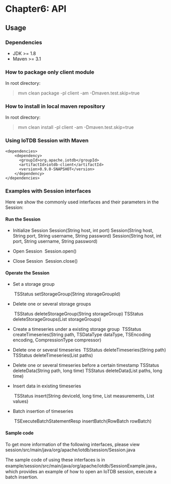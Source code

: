 <!--

    Licensed to the Apache Software Foundation (ASF) under one
    or more contributor license agreements.  See the NOTICE file
    distributed with this work for additional information
    regarding copyright ownership.  The ASF licenses this file
    to you under the Apache License, Version 2.0 (the
    "License"); you may not use this file except in compliance
    with the License.  You may obtain a copy of the License at
    
        http://www.apache.org/licenses/LICENSE-2.0
    
    Unless required by applicable law or agreed to in writing,
    software distributed under the License is distributed on an
    "AS IS" BASIS, WITHOUT WARRANTIES OR CONDITIONS OF ANY
    KIND, either express or implied.  See the License for the
    specific language governing permissions and limitations
    under the License.

-->

# Chapter6: API

## Usage

### Dependencies

* JDK >= 1.8
* Maven >= 3.1

### How to package only client module

In root directory:
> mvn clean package -pl client -am -Dmaven.test.skip=true

### How to install in local maven repository

In root directory:
> mvn clean install -pl client -am -Dmaven.test.skip=true

### Using IoTDB Session with Maven

```
<dependencies>
    <dependency>
      <groupId>org.apache.iotdb</groupId>
      <artifactId>iotdb-client</artifactId>
      <version>0.9.0-SNAPSHOT</version>
    </dependency>
</dependencies>
```


### Examples with Session interfaces

Here we show the commonly used interfaces and their parameters in the Session:

#### Run the Session

* Initialize Session
  	Session(String host, int port)
  	Session(String host, String port, String username, String password)
  	Session(String host, int port, String username, String password)

* Open Session
  ​	Session.open()

* Close Session
  ​	Session.close()

#### Operate the Session

* Set a storage group

  ​	TSStatus setStorageGroup(String storageGroupId)

* Delete one or several storage groups

  ​	TSStatus deleteStorageGroup(String storageGroup)
  	TSStatus deleteStorageGroups(List<String> storageGroups)

* Create a timeseries under a existing storage group
  ​	TSStatus createTimeseries(String path, TSDataType dataType, TSEncoding encoding, CompressionType compressor)

* Delete one or several timeseries
  ​	TSStatus deleteTimeseries(String path)
  	TSStatus deleteTimeseries(List<String> paths)

* Delete one or several timeseries before a certain timestamp
  ​	TSStatus deleteData(String path, long time)
  	TSStatus deleteData(List<String> paths, long time)

* Insert data in existing timeseries

  ​	TSStatus insert(String deviceId, long time, List<String> measurements, List<String> values)

* Batch insertion of timeseries

  ​	TSExecuteBatchStatementResp insertBatch(RowBatch rowBatch)

#### Sample code

To get more information of the following interfaces, please view session/src/main/java/org/apache/iotdb/session/Session.java

The sample code of using these interfaces is in example/session/src/main/java/org/apache/iotdb/SessionExample.java，which provides an example of how to open an IoTDB session, execute a batch insertion.